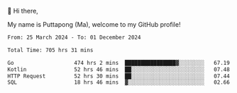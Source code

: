 👋 Hi there,

My name is Puttapong (Ma), welcome to my GitHub profile!

<!--START_SECTION:waka-->

```txt
From: 25 March 2024 - To: 01 December 2024

Total Time: 705 hrs 31 mins

Go                   474 hrs 2 mins  ████████████████▓░░░░░░░░   67.19 %
Kotlin               52 hrs 46 mins  ██░░░░░░░░░░░░░░░░░░░░░░░   07.48 %
HTTP Request         52 hrs 30 mins  ██░░░░░░░░░░░░░░░░░░░░░░░   07.44 %
SQL                  18 hrs 46 mins  ▓░░░░░░░░░░░░░░░░░░░░░░░░   02.66 %
```

<!--END_SECTION:waka-->
